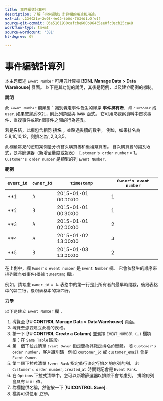 ```yaml
---
title: 事件編號計算列
description: 了解「事件編號」計算欄的用途和用途。
exl-id: c234621e-2e68-4e63-8b0d-7034d1b5fe1f
source-git-commit: 03a5161930cafcbe600b96465ee0fc0ecb25cae8
workflow-type: tm+mt
source-wordcount: '381'
ht-degree: 0%

---
```


# 事件編號計算列

本主題概述 `Event Number` 可用的計算欄 **[!DNL Manage Data > Data Warehouse]** 頁面。 以下是其功能的說明，其後是範例，以及建立範例的機制。

**說明**

此 `Event Number` 欄類型：識別特定事件發生的順序 **事件擁有者**，如 `customer` 或 `user`. 如果您熟悉SQL，則此列類型與 `RANK` 函式。 它可用來觀察資料中首次事件、重複事件或第n個事件之間的行為差異。

若是系結，此欄包含相同 **排名** ，並略過後續的數字。 例如，如果排名為5,8,10,10,12，則排名為1,2,3,3,5。

此欄最常見的使用案例是分析首次購買者和重複購買者。 首次購買者的識別方式，是將篩選器（新增至量度或報表） `Customer's order number` = 1。 `Customer's order number` 是類型的列 `Event Number`.

**範例**

| **`event_id`** | **`owner_id`** | **`timestamp`** | **`Owner's event number`** |
|--- |--- |--- |--- |
| **1 | A | 2015-01-01 00:00:00 | 1 |
| **2 | B | 2015-01-01 00:30:00 | 1 |
| **3 | A | 2015-01-01 02:00:00 | 2 |
| **4 | A | 2015-01-02 13:00:00 | 3 |
| **5 | B | 2015-01-03 13:00:00 | 2 |

在上例中，欄 `Owner's event number` 是 `Event Number` 欄。 它會依發生的順序來排列擁有者事件(根據 `timestamp` 欄)。

例如，請考慮 `owner_id = A`. 表格中的第一行是此所有者的最早時間戳，後跟表格中的第三行，後跟表格中的第四行。

**力學**

以下是建立 `Event Number` 欄：

1. 導覽至 **[!UICONTROL Manage Data > Data Warehouse]** 頁面。
1. 導覽至您要建立此欄的表格。
1. 按一下 **[!UICONTROL Create a Column]** 並選擇 `EVENT_NUMBER (…)` 欄類型：在 `Same Table` 區段。
1. 第一個下拉式清單 `Event Owner` 指定要為其確定排名的實體。 若 `Customer's order number`，客戶識別碼，例如 `customer_id` 或 `customer_email` 會是 `Event Owner`.
1. 第二個下拉式清單 `Event Rank` 指定執行決定行排名的序列的列。 若 `Customer's order number`, `created_at` 時間戳記會是 `Event Rank`.
1. 在 `Options` 下拉式清單中，您可以新增篩選器以排除不會考慮列。 排除的列會具有 `NULL` 值。
1. 為欄提供名稱，然後按一下 **[!UICONTROL Save]**.
1. 欄將可供使用 _立即。_
